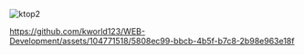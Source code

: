 



![ktop2](https://github.com/kworld123/WEB-Development/assets/104771518/00e5faf4-7b9f-4e87-af32-d894026ce219)


https://github.com/kworld123/WEB-Development/assets/104771518/5808ec99-bbcb-4b5f-b7c8-2b98e963e18f 

